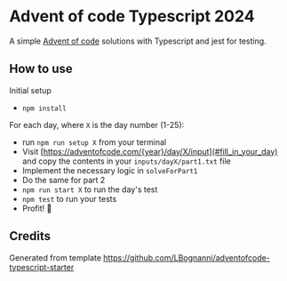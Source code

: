 # Advent of code Typescript 2024

A simple [Advent of code](https://adventofcode.com/) solutions with Typescript and jest for testing.

## How to use

Initial setup

 - `npm install`

For each day, where `X` is the day number (1-25):

 - run `npm run setup X` from your terminal
 - Visit [https://adventofcode.com/{year}/day/X/input](#fill_in_your_day) and copy the contents in your `inputs/dayX/part1.txt` file
 - Implement the necessary logic in `solveForPart1` 
 - Do the same for part 2
 - `npm run start X` to run the day's test
 - `npm test` to run your tests
 - Profit! 🎉

## Credits

Generated from template https://github.com/LBognanni/adventofcode-typescript-starter